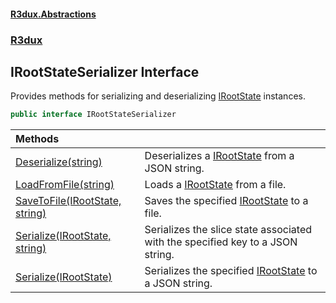 #### [R3dux.Abstractions](R3dux.Abstractions.md 'R3dux.Abstractions')
### [R3dux](R3dux.Abstractions.md#R3dux 'R3dux')

## IRootStateSerializer Interface

Provides methods for serializing and deserializing [IRootState](IRootState.md 'R3dux.IRootState') instances.

```csharp
public interface IRootStateSerializer
```

| Methods | |
| :--- | :--- |
| [Deserialize(string)](IRootStateSerializer.Deserialize(string).md 'R3dux.IRootStateSerializer.Deserialize(string)') | Deserializes a [IRootState](IRootState.md 'R3dux.IRootState') from a JSON string. |
| [LoadFromFile(string)](IRootStateSerializer.LoadFromFile(string).md 'R3dux.IRootStateSerializer.LoadFromFile(string)') | Loads a [IRootState](IRootState.md 'R3dux.IRootState') from a file. |
| [SaveToFile(IRootState, string)](IRootStateSerializer.SaveToFile(IRootState,string).md 'R3dux.IRootStateSerializer.SaveToFile(R3dux.IRootState, string)') | Saves the specified [IRootState](IRootState.md 'R3dux.IRootState') to a file. |
| [Serialize(IRootState, string)](IRootStateSerializer.Serialize(IRootState,string).md 'R3dux.IRootStateSerializer.Serialize(R3dux.IRootState, string)') | Serializes the slice state associated with the specified key to a JSON string. |
| [Serialize(IRootState)](IRootStateSerializer.Serialize(IRootState).md 'R3dux.IRootStateSerializer.Serialize(R3dux.IRootState)') | Serializes the specified [IRootState](IRootState.md 'R3dux.IRootState') to a JSON string. |
